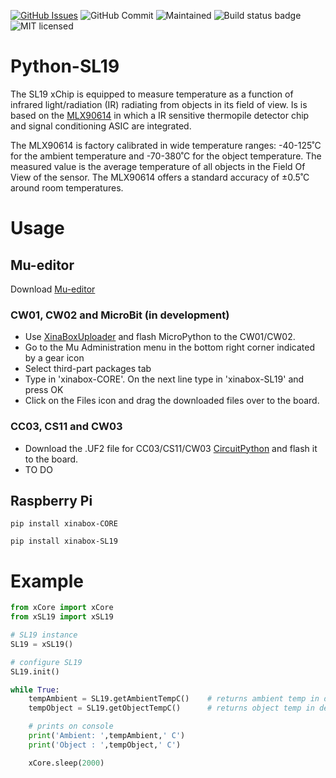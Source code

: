 [![GitHub Issues](https://img.shields.io/github/issues/xinabox/Python-SL19.svg)](https://github.com/xinabox/Python-SL19/issues) 
![GitHub Commit](https://img.shields.io/github/last-commit/xinabox/Python-SL19) 
![Maintained](https://img.shields.io/maintenance/yes/2020) 
![Build status badge](https://github.com/xinabox/Python-SL19/workflows/Python/badge.svg)
![MIT licensed](https://img.shields.io/badge/license-MIT-blue.svg)

# Python-SL19

The SL19 xChip is equipped to measure temperature as a function of infrared light/radiation (IR) radiating from objects in its field of view. Is is based on the [MLX90614](https://www.melexis.com/en/product/MLX90614/Digital-Plug-Play-Infrared-Thermometer-TO-Can) in which a IR sensitive thermopile detector chip and signal conditioning ASIC are integrated.

The MLX90614 is factory calibrated in wide temperature ranges: -40-125˚C for the ambient temperature and -70-380˚C for the object temperature. The measured value is the average temperature of all objects in the Field Of View of the sensor. The MLX90614 offers a standard accuracy of ±0.5˚C around room temperatures.

# Usage

## Mu-editor 
Download [Mu-editor](https://github.com/xinabox/mu-editor/releases/tag/v1.1.0a2)

### CW01, CW02 and MicroBit (in development)
- Use [XinaBoxUploader](https://github.com/xinabox/XinaBoxUploader/releases/latest) and flash MicroPython to the CW01/CW02.
- Go to the Mu Administration menu in the bottom right corner indicated by a gear icon
- Select third-part packages tab
- Type in 'xinabox-CORE'. On the next line type in 'xinabox-SL19' and press OK
- Click on the Files icon and drag the downloaded files over to the board.

### CC03, CS11 and CW03
- Download the .UF2 file for CC03/CS11/CW03 [CircuitPython](https://circuitpython.org/board/xinabox_cs11/) and flash it to the board.
- TO DO

## Raspberry Pi
```
pip install xinabox-CORE
```
```
pip install xinabox-SL19
```

# Example
```python
from xCore import xCore
from xSL19 import xSL19

# SL19 instance
SL19 = xSL19()

# configure SL19
SL19.init()

while True:
    tempAmbient = SL19.getAmbientTempC()	# returns ambient temp in degree celcius
    tempObject = SL19.getObjectTempC()		# returns object temp in degree celcius

    # prints on console
    print('Ambient: ',tempAmbient,' C')
    print('Object : ',tempObject,' C')

    xCore.sleep(2000)
```
